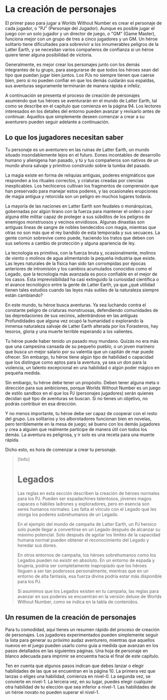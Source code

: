 # La creación de personajes

El primer paso para jugar a Worlds Without Number es crear el personaje de cada jugador, o "PJ" (Personaje del Jugador). Aunque es posible jugar el juego con un solo jugador y un director de juego, o "GM" (Game Master), funciona mejor con un grupo de tres a cinco jugadores y un GM. Un héroe solitario tiene dificultades para sobrevivir a los innumerables peligros de la Latter Earth, y se necesitan varios compañeros de confianza si un héroe quiere tener alguna posibilidad de victoria.

Generalmente, es mejor crear los personajes junto con los demás integrantes de tu grupo, para asegurarse de que todos los héroes sean del tipo que puedan jugar bien juntos. Los PJs no siempre tienen que caerse bien, pero si no pueden confiar en que los demás cuidarán sus espaldas, sus aventuras seguramente terminarán de manera rápida e infeliz.

A continuación se presenta el proceso de creación de personajes asumiendo que tus héroes se aventurarán en el mundo de Latter Earth, tal como se describe en el capítulo que comienza en la página 94. Los lectores interesados en los detalles del entorno pueden avanzar y revisarlo antes de continuar. Aquellos que simplemente deseen comenzar a crear a su aventurero pueden seguir adelante a continuación.

## Lo que los jugadores necesitan saber

Tu personaje es un aventurero en las ruinas de Latter Earth, un mundo situado insondablemente lejos en el futuro. Eones incontables de desarrollo humano y alienígena han pasado, y tú y tus compañeros son nativos de un mundo ahora salvaje y primitivo construido sobre la tumba del pasado.

La magia existe en forma de reliquias antiguas, poderes enigmáticos que responden a los rituales correctos, y criaturas creadas por ciencias inexplicables. Los hechiceros cultivan los fragmentos de comprensión que han preservado para manejar estos poderes, y las ocasionales erupciones de magia antigua y retorcida son un peligro en muchos lugares todavía.

La mayoría de las naciones en Latter Earth son feudales o monárquicas, gobernadas por algún tirano con la fuerza para mantener el orden o por alguna élite militar capaz de proteger a sus súbditos de los peligros de enemigos monstruosos y vecinos envidiosos. Algunas dinastías son antiguas líneas de sangre de nobles bendecidos con magia, mientras que otras no son más que el rey bandido de esta temporada y sus secuaces. La gente común sobrevive como puede, haciendo los tratos que deben con sus señores a cambio de protección y alguna apariencia de ley.

La tecnología es primitiva, con la fuerza bruta y, ocasionalmente, molinos de viento o molinos de agua alimentando la pequeña industria que existe. Las leyes naturales de la física han sido tan corrompidas por épocas anteriores de intromisión y los cambios acumulados conocidos como el Legado, que la tecnología más avanzada es poco confiable en el mejor de los casos. Esta imprevisibilidad ha casi extinguido la curiosidad científica o el avance tecnológico entre la gente de Latter Earth, ya que ¿qué utilidad tienen tales estudios cuando las leyes más sutiles de la naturaleza siempre están cambiando?

En este mundo, tu héroe busca aventuras. Ya sea luchando contra el constante peligro de criaturas monstruosas, defendiendo comunidades de las depredaciones de sus vecinos, adentrándose en las antiguas Profundidades que alguna vez ocupó la humanidad o explorando la inmensa naturaleza salvaje de Latter Earth alterada por los Forasteros, hay tesoros, gloria y una muerte terrible esperando a los valientes.

Tu héroe puede haber tenido un pasado muy mundano. Quizás no era más que una campesina cansada de su pequeño pueblo, o un joven marinero que busca un mejor salario por su valentía que un capitán de mar puede ofrecer. Sin embargo, tu héroe tiene algún tipo de habilidad o capacidad que los distingue como aptos para la aventura, ya sea un don para la violencia, un talento excepcional en una habilidad o algún poder mágico en pequeña medida.

Sin embargo, tu héroe debe tener un propósito. Deben tener alguna meta o dirección para sus ambiciones, porque Worlds Without Number es un juego de estilo sandbox en el que los PJ (personajes jugadores) serán quienes decidan qué tipo de aventuras se buscan. Si no tienes un objetivo, no podrás contribuir en esa dirección.

Y no menos importante, tu héroe debe ser capaz de cooperar con el resto del grupo. Los solitarios y los alborotadores funcionan bien en novelas, pero terriblemente en la mesa de juego; sé bueno con los demás jugadores y crea a alguien que realmente participe de manera útil con todos los demás. La aventura es peligrosa, y ir solo es una receta para una muerte rápida.

Dicho esto, es hora de comenzar a crear tu personaje.

>[!info]
># Legados
>Las reglas en esta sección describen la creación de héroes normales para los PJ. Pueden ser espadachines talentosos, jóvenes magos capaces o hábiles ladrones y exploradores, pero en esencia son seres humanos normales. Les falta el vínculo con el Legado que les otorga los poderes sobrehumanos de un Legado.
>
>En el ejemplo del mundo de campaña de Latter Earth, un PJ heroico solo puede llegar a convertirse en un Legado después de alcanzar su máximo potencial. Solo después de agotar los límites de la capacidad humana normal pueden obtener el reconocimiento del Legado y heredar sus dones.
>
>En otros entornos de campaña, los héroes sobrehumanos como los Legados pueden no existir en absoluto. En un entorno de espada y brujería, podría ser completamente inapropiado que los héroes lleguen a ser tan poderosos personalmente, mientras que en un entorno de alta fantasía, esa fuerza divina podría estar más disponible para los PJ.
>
>Si asumimos que los Legados existen en tu campaña, las reglas para avanzar en sus poderes se encuentran en la versión deluxe de Worlds Without Number, como se indica en la tabla de contenidos.

## Un resumen de la creación de personajes

Para tu comodidad, aquí tienes un resumen rápido del proceso de creación de personajes. Los jugadores experimentados pueden simplemente seguir la lista para generar su próximo audaz aventurero, mientras que aquellos nuevos en el juego pueden usarlo como guía a medida que avanzan en los pasos detallados en las siguientes páginas. Una hoja de personaje en blanco adecuada para imprimir se encuentra hacia el final de este capítulo.

Ten en cuenta que algunos pasos indican que debes lanzar o elegir habilidades de las que se encuentran en la página 10. La primera vez que lanzas o eliges una habilidad, comienza en nivel-0. La segunda vez, se convierte en nivel-1. La tercera vez, en su lugar, puedes elegir cualquier otra habilidad de tu elección que sea inferior a nivel-1. Las habilidades de un héroe novato no pueden superar el nivel-1.

